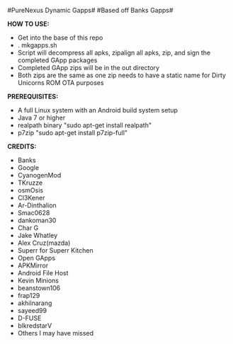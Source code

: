 #PureNexus Dynamic Gapps#
#Based off Banks Gapps#

**HOW TO USE:**

* Get into the base of this repo
* . mkgapps.sh
* Script will decompress all apks, zipalign all apks, zip, and sign the completed GApp packages
* Completed GApp zips will be in the out directory
* Both zips are the same as one zip needs to have a static name for Dirty Unicorns ROM OTA purposes

**PREREQUISITES:**

* A full Linux system with an Android build system setup
* Java 7 or higher
* realpath binary "sudo apt-get install realpath"
* p7zip "sudo apt-get install p7zip-full"

**CREDITS:**

* Banks
* Google
* CyanogenMod
* TKruzze
* osmOsis
* Cl3Kener
* Ar-Dinthalion
* Smac0628
* dankoman30
* Char G
* Jake Whatley
* Alex Cruz(mazda)
* Superr for Superr Kitchen
* Open GApps
* APKMirror
* Android File Host
* Kevin Minions
* beanstown106
* frap129
* akhilnarang
* sayeed99
* D-FUSE
* blkredstarV
* Others I may have missed
